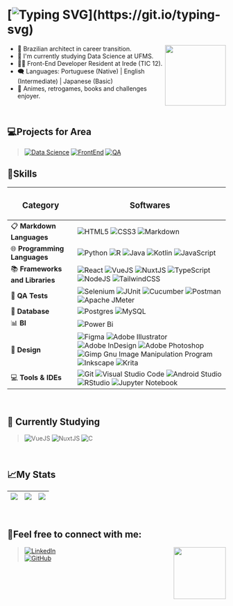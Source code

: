  #  [![Typing SVG](https://readme-typing-svg.herokuapp.com/?color=23aaf2&size=35&center=true&vCenter=true&width=1000&lines=Hello!+My+name+is+Vitor!;I'm+a+software+developer!+;Welcome+to+my+repository!)](https://git.io/typing-svg)     
 
 <img align="right" height="140em" src="https://i.giphy.com/media/v1.Y2lkPTc5MGI3NjExbWNqYTl5cG5maDd0MzhnN2RnaDlwYzBsdzAyeXBld2xlYWg2bW5xOSZlcD12MV9pbnRlcm5hbF9naWZfYnlfaWQmY3Q9Zw/LHZyixOnHwDDy/giphy.gif"/>
 
  - 🌱 Brazilian architect in career transition.
  - 🎲 I'm currently studying Data Science at UFMS.
  - 👨‍💻 Front-End Developer Resident at Irede (TIC 12).
  - 🗨️ Languages: Portuguese (Native) | English (Intermediate) | Japanese (Basic)
  - 💙 Animes, retrogames, books and challenges enjoyer.
<br />

## 💻Projects for Area

 >[![Data Science](https://img.shields.io/badge/Data%20Science-4285F4?style=for-the-badge)](https://github.com/vikpires?tab=repositories&q=ds&type=&language=&sort=)
 [![FrontEnd](https://img.shields.io/badge/FrontEnd-886FBF?style=for-the-badge)](https://github.com/vikpires?tab=repositories&q=front&type=&language=&sort=)
 [![QA](https://img.shields.io/badge/QA-35495E?style=for-the-badge)](https://github.com/vikpires?tab=repositories&q=QA&type=&language=&sort=)
 

## 🚀Skills


| <h3>Category</h3>                  | <h3>Softwares</h3>                                                                                                                                                                                                                                                                                                                                                                                                                                                                                                                                                        |
|-------------------------------|------------------------------------------------------------------------------------------------------------------------------------------------------------------------------------------------------------------------------------------------------------------------------------------------------------------------------------------------------------------------------------------------------------------------------------------------------------------------------------------------------------------------------------------------------------------|
| 📋 **Markdown Languages**     | ![HTML5](https://img.shields.io/badge/html5-%23E34F26.svg?style=for-the-badge&logo=html5&logoColor=white) ![CSS3](https://img.shields.io/badge/css3-%231572B6.svg?style=for-the-badge&logo=css3&logoColor=white) ![Markdown](https://img.shields.io/badge/markdown-%23000000.svg?style=for-the-badge&logo=markdown&logoColor=white)                                                                                                                                                                                      |
| 🌐 **Programming Languages**  | ![Python](https://img.shields.io/badge/python-3670A0?style=for-the-badge&logo=python&logoColor=ffdd54) ![R](https://img.shields.io/badge/r-%23276DC3.svg?style=for-the-badge&logo=r&logoColor=white) ![Java](https://img.shields.io/badge/java-%23ED8B00.svg?style=for-the-badge&logo=openjdk&logoColor=white) ![Kotlin](https://img.shields.io/badge/kotlin-%237F52FF.svg?style=for-the-badge&logo=kotlin&logoColor=white) ![JavaScript](https://img.shields.io/badge/javascript-%23323330.svg?style=for-the-badge&logo=javascript&logoColor=%23F7DF1E) |
| 📚 **Frameworks and Libraries**|  ![React](https://img.shields.io/badge/react-%2320232a.svg?style=for-the-badge&logo=react&logoColor=%2361DAFB) ![VueJS](https://img.shields.io/badge/Vue%20js-35495E?style=for-the-badge&logo=vuedotjs&logoColor=4FC08D) ![NuxtJS](https://img.shields.io/badge/Nuxt.js-002E3B?style=for-the-badge&logo=nuxtdotjs&logoColor=#00DC82) ![TypeScript](https://img.shields.io/badge/typescript-%23007ACC.svg?style=for-the-badge&logo=typescript&logoColor=white) ![NodeJS](https://img.shields.io/badge/node.js-6DA55F?style=for-the-badge&logo=node.js&logoColor=white) ![TailwindCSS](https://img.shields.io/badge/tailwindcss-%2338B2AC.svg?style=for-the-badge&logo=tailwind-css&logoColor=white) |
| 🧪 **QA Tests**               | ![Selenium](https://img.shields.io/badge/-selenium-%43B02A?style=for-the-badge&logo=selenium&logoColor=white) ![JUnit](https://img.shields.io/badge/Junit5-25A162?style=for-the-badge&logo=junit5&logoColor=white) ![Cucumber](https://img.shields.io/badge/Cucumber-43B02A?style=for-the-badge&logo=cucumber&logoColor=white) ![Postman](https://img.shields.io/badge/Postman-FF6C37?style=for-the-badge&logo=postman&logoColor=white) ![Apache JMeter](https://img.shields.io/badge/Apache%20JMeter-D22128?style=for-the-badge&logo=Apache%20JMeter&logoColor=white)                             |
| 💾 **Database**               | ![Postgres](https://img.shields.io/badge/postgres-%23316192.svg?style=for-the-badge&logo=postgresql&logoColor=white) ![MySQL](https://img.shields.io/badge/MySQL-4479A1?style=for-the-badge&logo=mysql&logoColor=fff)                                                                                                                                                                                                                                                                                                                                                                                       |
| 📊 **BI**                     | ![Power Bi](https://img.shields.io/badge/power_bi-F2C811?style=for-the-badge&logo=powerbi&logoColor=black)                                                                                                                                                                                                                                                                                                                                                                                                                   |
| 🎨 **Design**                 | ![Figma](https://img.shields.io/badge/figma-%23F24E1E.svg?style=for-the-badge&logo=figma&logoColor=white) ![Adobe Illustrator](https://img.shields.io/badge/adobe%20illustrator-%23FF9A00.svg?style=for-the-badge&logo=adobe%20illustrator&logoColor=white) ![Adobe InDesign](https://img.shields.io/badge/Adobe%20InDesign-49021F?style=for-the-badge&logo=adobeindesign&logoColor=white) ![Adobe Photoshop](https://img.shields.io/badge/adobe%20photoshop-%2331A8FF.svg?style=for-the-badge&logo=adobe%20photoshop&logoColor=white) ![Gimp Gnu Image Manipulation Program](https://img.shields.io/badge/Gimp-657D8B?style=for-the-badge&logo=gimp&logoColor=FFFFFF) ![Inkscape](https://img.shields.io/badge/Inkscape-e0e0e0?style=for-the-badge&logo=inkscape&logoColor=080A13) ![Krita](https://img.shields.io/badge/Krita-203759?style=for-the-badge&logo=krita&logoColor=EEF37B)             |
| 💻 **Tools & IDEs**                  | ![Git](https://img.shields.io/badge/git-%23F05033.svg?style=for-the-badge&logo=git&logoColor=white) ![Visual Studio Code](https://img.shields.io/badge/Visual%20Studio%20Code-0078d7.svg?style=for-the-badge&logo=visual-studio-code&logoColor=white) ![Android Studio](https://img.shields.io/badge/android%20studio-346ac1?style=for-the-badge&logo=android%20studio&logoColor=white) ![RStudio](https://img.shields.io/badge/RStudio-4285F4?style=for-the-badge&logo=rstudio&logoColor=white) ![Jupyter Notebook](https://img.shields.io/badge/jupyter-%23FA0F00.svg?style=for-the-badge&logo=jupyter&logoColor=white) |

<br />

## 📖 Currently Studying
 
 >![VueJS](https://img.shields.io/badge/Vue%20js-35495E?style=for-the-badge&logo=vuedotjs&logoColor=4FC08D) 
 ![NuxtJS](https://img.shields.io/badge/Nuxt.js-002E3B?style=for-the-badge&logo=nuxtdotjs&logoColor=#00DC82)
 ![C](https://img.shields.io/badge/C-00599C?style=for-the-badge&logo=c&logoColor=white)

<br />

## 📈My Stats 
| ![](http://github-profile-summary-cards.vercel.app/api/cards/stats?username=vikpires&theme=react)| ![](http://github-profile-summary-cards.vercel.app/api/cards/repos-per-language?username=vikpires&theme=react) | ![](http://github-profile-summary-cards.vercel.app/api/cards/most-commit-language?username=vikpires&theme=react) |
| :-: | :-: | :-: |

<br />

## 💬Feel free to connect with me:
<img align="right" src="https://i.giphy.com/media/v1.Y2lkPTc5MGI3NjExdzlqdWxwbGt3OXAwdzNlb2N2ZG9vMGV1MzlrYmgzdHVvd3FoMjk2MCZlcD12MV9pbnRlcm5hbF9naWZfYnlfaWQmY3Q9Zw/ErZ8hv5eO92JW/giphy.gif" height="120"/>

>[![LinkedIn](https://img.shields.io/badge/LinkedIn-0077B5?style=for-the-badge&logo=linkedin&logoColor=white)](https://www.linkedin.com/in/vitorspires/)<br />
>[![GitHub](https://img.shields.io/badge/github-%23121011.svg?style=for-the-badge&color=6055a1&logo=github&logoColor=white)](https://github.com/vikpires/) 


  
